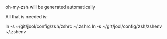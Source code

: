 oh-my-zsh will be generated automatically

All that is needed is:

ln -s ~/git/jool/config/zsh/zshrc ~/.zshrc
ln -s ~/git/jool/config/zsh/zshenv ~/.zshenv
